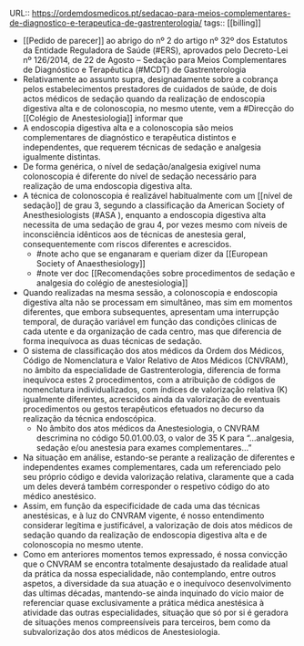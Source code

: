 URL:: https://ordemdosmedicos.pt/sedacao-para-meios-complementares-de-diagnostico-e-terapeutica-de-gastrenterologia/
tags:: [[billing]]

- [[Pedido de parecer]] ao abrigo do nº 2 do artigo nº 32º dos Estatutos da Entidade Reguladora de Saúde (#ERS), aprovados pelo Decreto-Lei nº 126/2014, de 22 de Agosto – Sedação para Meios Complementares de Diagnóstico e Terapêutica (#MCDT) de Gastrenterologia
- Relativamente ao assunto supra, designadamente sobre a cobrança pelos estabelecimentos prestadores de cuidados de saúde, de dois actos médicos de sedação quando da realização de endoscopia digestiva alta e de colonoscopia, no mesmo utente, vem a #Direcção do [[Colégio de Anestesiologia]] informar que
- A endoscopia digestiva alta e a colonoscopia são meios complementares de diagnóstico e terapêutica distintos e independentes, que requerem técnicas de sedação e analgesia igualmente distintas.
- De forma genérica, o nível de sedação/analgesia exigível numa colonoscopia é diferente do nível de sedação necessário para realização de uma endoscopia digestiva alta.
- A técnica de colonoscopia é realizável habitualmente com um [[nível de sedação]] de grau 3, segundo a classificação da American Society of Anesthesiologists (#ASA ), enquanto a endoscopia digestiva alta necessita de uma sedação de grau 4, por vezes mesmo com níveis de inconsciência idênticos aos de técnicas de anestesia geral, consequentemente com riscos diferentes e acrescidos.
	- #note acho que se enganaram e queriam dizer da [[European Society of Anaesthesiology]]
	- #note ver doc [[Recomendações sobre procedimentos de sedação e analgesia do colégio de anestesiologia]]
- Quando realizadas na mesma sessão, a colonoscopia e endoscopia digestiva alta não se processam em simultâneo, mas sim em momentos diferentes, que embora subsequentes, apresentam uma interrupção temporal, de duração variável em função das condições clinicas de cada utente e da organização de cada centro, mas que diferencia de forma inequívoca as duas técnicas de sedação.
- O sistema de classificação dos atos médicos da Ordem dos Médicos, Código de Nomenclatura e Valor Relativo de Atos Médicos (CNVRAM), no âmbito da especialidade de Gastrenterologia, diferencia de forma inequívoca estes 2 procedimentos, com a atribuição de códigos de nomenclatura individualizados, com índices de valorização relativa (K) igualmente diferentes, acrescidos ainda da valorização de eventuais procedimentos ou gestos terapêuticos efetuados no decurso da realização da técnica endoscópica.
	- No âmbito dos atos médicos da Anestesiologia, o CNVRAM descrimina no código 50.01.00.03, o valor de 35 K para “…analgesia, sedação e/ou anestesia para exames complementares…”
- Na situação em análise, estando-se perante a realização de diferentes e independentes exames complementares, cada um referenciado pelo seu próprio código e devida valorização relativa, claramente que a cada um deles deverá também corresponder o respetivo código do ato médico anestésico.
- Assim, em função da especificidade de cada uma das técnicas anestésicas, e à luz do CNVRAM vigente, é nosso entendimento considerar legítima e justificável, a valorização de dois atos médicos de sedação quando da realização de endoscopia digestiva alta e de colonoscopia no mesmo utente.
- Como em anteriores momentos temos expressado, é nossa convicção que o CNVRAM se encontra totalmente desajustado da realidade atual da prática da nossa especialidade, não contemplando, entre outros aspetos, a diversidade da sua atuação e o inequívoco desenvolvimento das ultimas décadas, mantendo-se ainda inquinado do vício maior de referenciar quase exclusivamente a prática médica anestésica à atividade das outras especialidades, situação que só por si é geradora de situações menos compreensíveis para terceiros, bem como da subvalorização dos atos médicos de Anestesiologia.